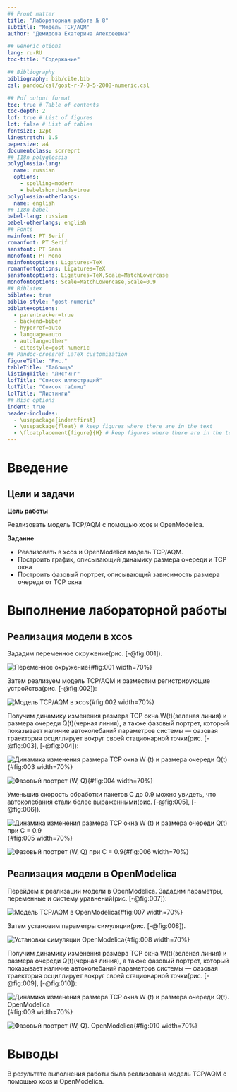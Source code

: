 ```yaml
---
## Front matter
title: "Лабораторная работа № 8"
subtitle: "Модель TCP/AQM"
author: "Демидова Екатерина Алексеевна"

## Generic otions
lang: ru-RU
toc-title: "Содержание"

## Bibliography
bibliography: bib/cite.bib
csl: pandoc/csl/gost-r-7-0-5-2008-numeric.csl

## Pdf output format
toc: true # Table of contents
toc-depth: 2
lof: true # List of figures
lot: false # List of tables
fontsize: 12pt
linestretch: 1.5
papersize: a4
documentclass: scrreprt
## I18n polyglossia
polyglossia-lang:
  name: russian
  options:
	- spelling=modern
	- babelshorthands=true
polyglossia-otherlangs:
  name: english
## I18n babel
babel-lang: russian
babel-otherlangs: english
## Fonts
mainfont: PT Serif
romanfont: PT Serif
sansfont: PT Sans
monofont: PT Mono
mainfontoptions: Ligatures=TeX
romanfontoptions: Ligatures=TeX
sansfontoptions: Ligatures=TeX,Scale=MatchLowercase
monofontoptions: Scale=MatchLowercase,Scale=0.9
## Biblatex
biblatex: true
biblio-style: "gost-numeric"
biblatexoptions:
  - parentracker=true
  - backend=biber
  - hyperref=auto
  - language=auto
  - autolang=other*
  - citestyle=gost-numeric
## Pandoc-crossref LaTeX customization
figureTitle: "Рис."
tableTitle: "Таблица"
listingTitle: "Листинг"
lofTitle: "Список иллюстраций"
lotTitle: "Список таблиц"
lolTitle: "Листинги"
## Misc options
indent: true
header-includes:
  - \usepackage{indentfirst}
  - \usepackage{float} # keep figures where there are in the text
  - \floatplacement{figure}{H} # keep figures where there are in the text
---
```


# Введение

## Цели и задачи

**Цель работы**

Реализовать модель TCP/AQM с помощью xcos и OpenModelica.

**Задание**

- Реализовать в xcos и OpenModelica модель TCP/AQM.
- Построить график, описывающий динамику размера очереди и TCP окна
- Построить фазовый портрет, описывающий зависимость размера очереди от TCP окна

# Выполнение лабораторной работы

## Реализация модели в xcos

Зададим переменное окружение(рис. [-@fig:001]).

![Переменное окружение](image/1.png){#fig:001 width=70%}

Затем реализуем модель TCP/AQM и разместим регистрирующие устройства(рис. [-@fig:002]):

![Модель TCP/AQM в xcos](image/2.png){#fig:002 width=70%}

Получим динамику изменения размера TCP окна W(t)(зеленая линия) и размера очереди Q(t)(черная линия), а также фазовый портрет, который показывает наличие автоколебаний параметров системы — фазовая траектория осциллирует вокруг своей стационарной точки(рис. [-@fig:003], [-@fig:004]):

![Динамика изменения размера TCP окна W (t) и размера очереди Q(t)](image/3.png){#fig:003 width=70%}

![Фазовый портрет (W, Q)](image/4.png){#fig:004 width=70%}

Уменьшив скорость обработки пакетов C до 0.9 можно увидеть, что автоколебания стали более выраженными(рис. [-@fig:005], [-@fig:006]).

![Динамика изменения размера TCP окна W (t) и размера очереди Q(t) при С = 0.9](image/5.png){#fig:005 width=70%}

![Фазовый портрет (W, Q) при С = 0.9](image/6.png){#fig:006 width=70%}

## Реализация модели в OpenModelica

Перейдем к реализации модели в OpenModelica. Зададим параметры, переменные и систему уравнений(рис. [-@fig:007]):

![Модель TCP/AQM в OpenModelica](image/7.png){#fig:007 width=70%}

Затем установим параметры симуляции(рис. [-@fig:008]).

![Установки симуляции OpenModelica](image/8.png){#fig:008 width=70%}

Получим динамику изменения размера TCP окна W(t)(зеленая линия) и размера очереди Q(t)(черная линия), а также фазовый портрет, который показывает наличие автоколебаний параметров системы — фазовая траектория осциллирует вокруг своей стационарной точки(рис. [-@fig:009], [-@fig:010]):

![Динамика изменения размера TCP окна W (t) и размера очереди Q(t). OpenModelica](image/9.png){#fig:009 width=70%}

![Фазовый портрет (W, Q). OpenModelica](image/10.png){#fig:010 width=70%}

# Выводы

В результате выполнения работы была реализована модель TCP/AQM с помощью xcos и OpenModelica.